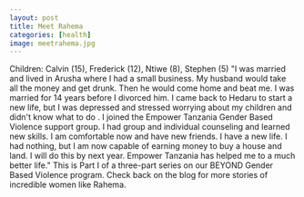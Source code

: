 ```yaml
---
layout: post
title: Meet Rahema
categories: [health]
image: meetrahema.jpg
---
```

Children: Calvin (15), Frederick (12), Ntiwe (8), Stephen (5)
"I was married and lived in Arusha where I had a small business. My husband would take all the money and get drunk. Then he would come home and beat me. I was married for 14 years before I divorced him. I came back to Hedaru to start a new life, but I was depressed and stressed worrying about my children and didn't know what to do . I joined the Empower Tanzania Gender Based Violence support group. I had group and individual counseling and learned new skills. I am comfortable now and have new friends. I have a new life. I had nothing, but I am now capable of earning money to buy a house and land. I will do this by next year. Empower Tanzania has helped me to a much better life."
This is Part I of a three-part series on our BEYOND Gender Based Violence program. Check back on the blog for more stories of incredible women like Rahema.
